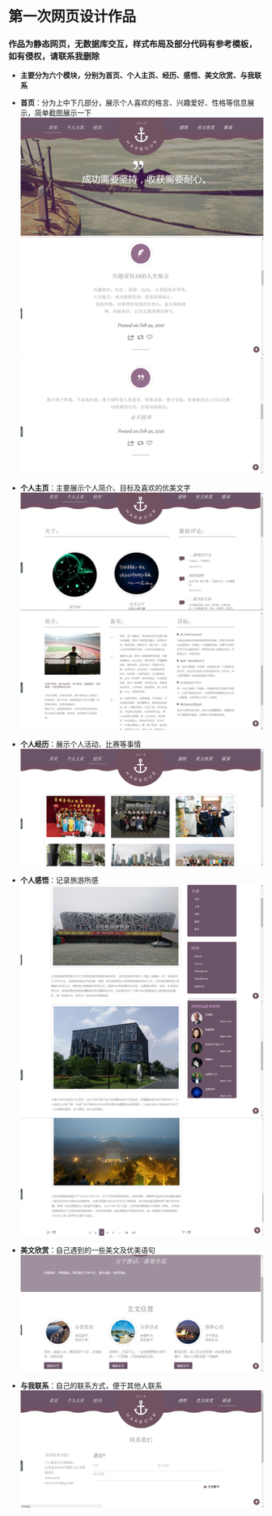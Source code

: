 # 第一次网页设计作品

### 作品为静态网页，无数据库交互，样式布局及部分代码有参考模板，如有侵权，请联系我删除

- **主要分为六个模块，分别为首页、个人主页、经历、感悟、美文欣赏、与我联系**

- **首页**：分为上中下几部分，展示个人喜欢的格言、兴趣爱好、性格等信息展示，简单截图展示一下
![主页截图一](project_image/index.png)
![主页截图二](project_image/index_two.png)
![主页截图三](project_image/index_three.png)

- **个人主页**：主要展示个人简介、目标及喜欢的优美文字
![个人主页一](project_image/personal_page.png)
![个人主页二](project_image/personal_page_two.png)

- **个人经历**：展示个人活动、比赛等事情
![个人经历一](project_image/personal_experience.png)

- **个人感悟**：记录旅游所感
![感悟一](project_image/spirit.png)
![感悟二](project_image/spirit_two.png)
![感悟三](project_image/spirit_three.png)

- **美文欣赏**：自己遇到的一些美文及优美语句
![美文欣赏一](project_image/appreciate.png)

- **与我联系**：自己的联系方式，便于其他人联系
![与我联系截图](project_image/contect.png)